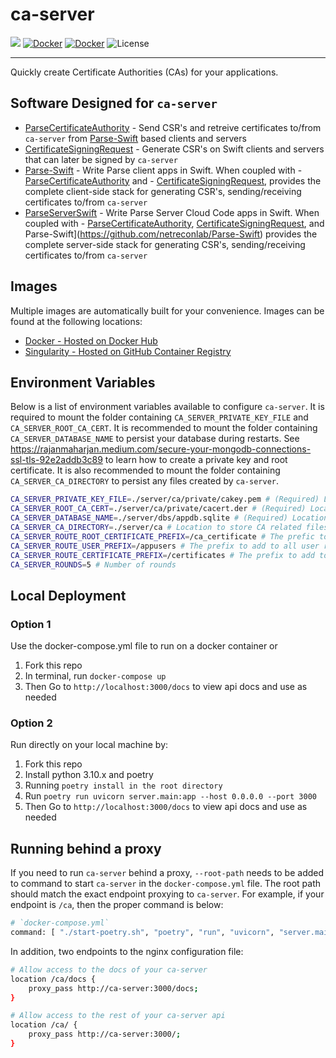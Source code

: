 # ca-server
[![](https://dockeri.co/image/netreconlab/ca-server)](https://hub.docker.com/r/netreconlab/ca-server)
[![Docker](https://github.com/netreconlab/ca-server/actions/workflows/build.yml/badge.svg)](https://github.com/netreconlab/ca-server/actions/workflows/build.yml)
[![Docker](https://github.com/netreconlab/ca-server/actions/workflows/release.yml/badge.svg)](https://github.com/netreconlab/ca-server/actions/workflows/release.yml)
![License](https://img.shields.io/badge/license-Apache%202.0-blue.svg)

---
Quickly create Certificate Authorities (CAs) for your applications.

## Software Designed for `ca-server`
- [ParseCertificateAuthority](https://github.com/netreconlab/ParseCertificateAuthority) - Send CSR's and retreive certificates to/from `ca-server` from [Parse-Swift](https://github.com/netreconlab/Parse-Swift) based clients and servers
- [CertificateSigningRequest](https://github.com/cbaker6/CertificateSigningRequest) - Generate CSR's on Swift clients and servers that can later be signed by `ca-server`
- [Parse-Swift](https://github.com/netreconlab/Parse-Swift) - Write Parse client apps in Swift. When coupled with - [ParseCertificateAuthority](https://github.com/netreconlab/ParseCertificateAuthority) and - [CertificateSigningRequest](https://github.com/cbaker6/CertificateSigningRequest), provides the complete client-side stack for generating CSR's, sending/receiving certificates to/from `ca-server`
- [ParseServerSwift](https://github.com/netreconlab/parse-server-swift) - Write Parse Server Cloud Code apps in Swift. When coupled with - [ParseCertificateAuthority](https://github.com/netreconlab/ParseCertificateAuthority), [CertificateSigningRequest](https://github.com/cbaker6/CertificateSigningRequest), and Parse-Swift](https://github.com/netreconlab/Parse-Swift) provides the complete server-side stack for generating CSR's, sending/receiving certificates to/from `ca-server`


## Images
Multiple images are automatically built for your convenience. Images can be found at the following locations:
- [Docker - Hosted on Docker Hub](https://hub.docker.com/r/netreconlab/ca-server)
- [Singularity - Hosted on GitHub Container Registry](https://github.com/netreconlab/hipaa-postgres/pkgs/container/ca-server)

## Environment Variables
Below is a list of environment variables available to configure `ca-server`. It is required to mount the folder containing `CA_SERVER_PRIVATE_KEY_FILE` and `CA_SERVER_ROOT_CA_CERT`. It is recommended to mount the folder containing `CA_SERVER_DATABASE_NAME` to persist your database during restarts. See https://rajanmaharjan.medium.com/secure-your-mongodb-connections-ssl-tls-92e2addb3c89 to learn how to create a private key and root certificate. It is also recommended to mount the folder containing `CA_SERVER_CA_DIRECTORY` to persist any files created by `ca-server`.

```bash
CA_SERVER_PRIVATE_KEY_FILE=./server/ca/private/cakey.pem # (Required) Location and name of private key 
CA_SERVER_ROOT_CA_CERT=./server/ca/private/cacert.der # (Required) Location and name of CA certificate
CA_SERVER_DATABASE_NAME=./server/dbs/appdb.sqlite # (Required) Location and name of the database
CA_SERVER_CA_DIRECTORY=./server/ca # Location to store CA related files
CA_SERVER_ROUTE_ROOT_CERTIFICATE_PREFIX=/ca_certificate # The prefic to add root certificate related routes
CA_SERVER_ROUTE_USER_PREFIX=/appusers # The prefix to add to all user related routes
CA_SERVER_ROUTE_CERTIFICATE_PREFIX=/certificates # The prefix to add to all certificate related routes
CA_SERVER_ROUNDS=5 # Number of rounds
```

## Local Deployment
### Option 1
Use the docker-compose.yml file to run on a docker container or
1. Fork this repo
2. In terminal, run `docker-compose up`
3. Then Go to `http://localhost:3000/docs` to view api docs and use as needed

### Option 2
Run directly on your local machine by:
1. Fork this repo
2. Install python 3.10.x and poetry
3. Running `poetry install in the root directory`
4. Run `poetry run uvicorn server.main:app --host 0.0.0.0 --port 3000`
5. Then Go to `http://localhost:3000/docs` to view api docs and use as needed

## Running behind a proxy
If you need to run `ca-server` behind a proxy, `--root-path` needs to be added to command to start `ca-server` in the `docker-compose.yml` file. The root path should match the exact endpoint proxying to `ca-server`. For example, if your endpoint is `/ca`, then the proper command is below:

```bash
# `docker-compose.yml` 
command: [ "./start-poetry.sh", "poetry", "run", "uvicorn", "server.main:app", "--host", "0.0.0.0", "--port", "3000", "--root-path", "/ca" ]
```

In addition, two endpoints to the nginx configuration file:
```bash
# Allow access to the docs of your ca-server
location /ca/docs {
    proxy_pass http://ca-server:3000/docs;
}

# Allow access to the rest of your ca-server api
location /ca/ {
    proxy_pass http://ca-server:3000/;
}
```
